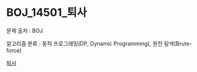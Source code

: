# BOJ_14501_퇴사
문제 출처 : BOJ

알고리즘 분류 : 동적 프로그래밍(DP, Dynamic Programming), 완전 탐색(Brute-force)

[퇴사](https://www.acmicpc.net/problem/14501)
